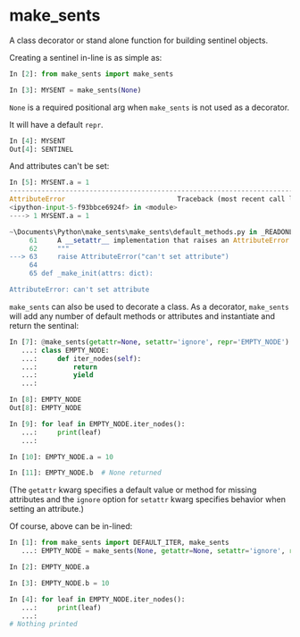 # make_sents

A class decorator or stand alone function for building sentinel objects.

Creating a sentinel in-line is as simple as:
```py
In [2]: from make_sents import make_sents

In [3]: MYSENT = make_sents(None)
```
`None` is a required positional arg when `make_sents` is not used as a decorator.

It will have a default `repr`.
```py
In [4]: MYSENT
Out[4]: SENTINEL
```

And attributes can't be set:
```py
In [5]: MYSENT.a = 1
---------------------------------------------------------------------------
AttributeError                            Traceback (most recent call last)
<ipython-input-5-f93bbce6924f> in <module>
----> 1 MYSENT.a = 1

~\Documents\Python\make_sents\make_sents\default_methods.py in _READONLY(self, attr, value)
     61     A __setattr__ implementation that raises an AttributeError.
     62     """
---> 63     raise AttributeError("can't set attribute")
     64
     65 def _make_init(attrs: dict):

AttributeError: can't set attribute
```

`make_sents` can also be used to decorate a class. As a decorator, `make_sents` will add any number of default methods or attributes and instantiate and return the sentinal:

```py
In [7]: @make_sents(getattr=None, setattr='ignore', repr='EMPTY_NODE')
   ...: class EMPTY_NODE:
   ...:     def iter_nodes(self):
   ...:         return
   ...:         yield
   ...:

In [8]: EMPTY_NODE
Out[8]: EMPTY_NODE

In [9]: for leaf in EMPTY_NODE.iter_nodes():
   ...:     print(leaf)
   ...:

In [10]: EMPTY_NODE.a = 10

In [11]: EMPTY_NODE.b  # None returned
```
(The `getattr` kwarg specifies a default value or method for missing attributes and the `ignore` option for `setattr` kwarg specifies behavior when setting an attribute.)

Of course, above can be in-lined:
```py
In [1]: from make_sents import DEFAULT_ITER, make_sents
   ...: EMPTY_NODE = make_sents(None, getattr=None, setattr='ignore', repr='EMPTY_NODE', methods={'iter_nodes': DEFAULT_ITER})

In [2]: EMPTY_NODE.a

In [3]: EMPTY_NODE.b = 10

In [4]: for leaf in EMPTY_NODE.iter_nodes():
   ...:     print(leaf)
   ...:
# Nothing printed
```
